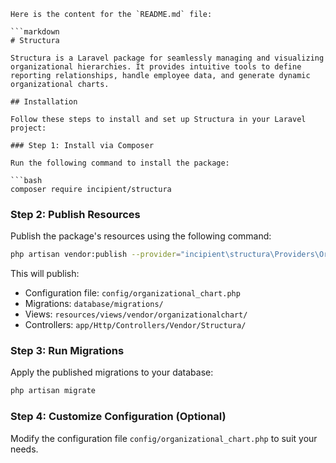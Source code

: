 ```
Here is the content for the `README.md` file:

```markdown
# Structura

Structura is a Laravel package for seamlessly managing and visualizing organizational hierarchies. It provides intuitive tools to define reporting relationships, handle employee data, and generate dynamic organizational charts.

## Installation

Follow these steps to install and set up Structura in your Laravel project:

### Step 1: Install via Composer

Run the following command to install the package:

```bash
composer require incipient/structura
```

### Step 2: Publish Resources

Publish the package's resources using the following command:

```bash
php artisan vendor:publish --provider="incipient\structura\Providers\OrganizationalChartServiceProvider"
```

This will publish:

- Configuration file: `config/organizational_chart.php`
- Migrations: `database/migrations/`
- Views: `resources/views/vendor/organizationalchart/`
- Controllers: `app/Http/Controllers/Vendor/Structura/`

### Step 3: Run Migrations

Apply the published migrations to your database:

```bash
php artisan migrate
```

### Step 4: Customize Configuration (Optional)

Modify the configuration file `config/organizational_chart.php` to suit your needs.

```
```
